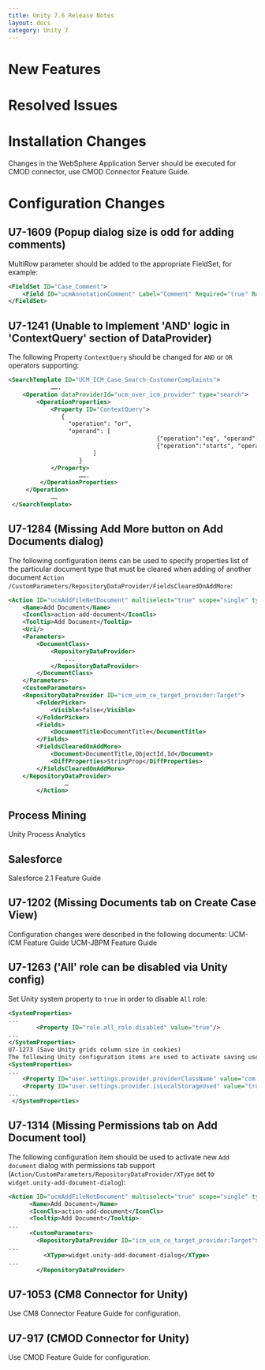 ```yaml
---
title: Unity 7.6 Release Notes
layout: docs
category: Unity 7
---
```

# New Features
# Resolved Issues
# Installation Changes

Changes in the WebSphere Application Server should be executed for CMOD connector, use CMOD Connector Feature Guide.

# Configuration Changes

## U7-1609 (Popup dialog size is odd for adding comments)

MultiRow parameter should be added to the appropriate FieldSet, for example:

```xml
<FieldSet ID="Case_Comment">
    <Field ID="ucmAnnotationComment" Label="Comment" Required="true" Row="1" Column="1" MultiRow="true">
</FieldSet>
```

## U7-1241 (Unable to Implement 'AND' logic in 'ContextQuery' section of DataProvider)

The following Property `ContextQuery` should be changed for `AND` or `OR` operators supporting: 
```xml
<SearchTemplate ID="UCM_ICM_Case_Search-CustomerComplaints">
            …….
    <Operation dataProviderId="ucm_over_icm_provider" type="search">
        <OperationProperties>
            <Property ID="ContextQuery">
               {
                 "operation": "or",
                 "operand": [
                                          {"operation":"eq", "operand":[{"field":"ucmIcmCaseStatus"},{"value":"3"}]},
                                          {"operation":"starts", "operand":[{"field":"caseNumber"},{"value":"CC_"}]}
                        ]
                    }
            </Property>
                    …….
         </OperationProperties>
     </Operation>
            ……
 </SearchTemplate>
```

## U7-1284 (Missing Add  More button on Add Documents dialog)

The following configuration items can be used to specify properties list of the particular document type that must be cleared when adding of another document `Action /CustomParameters/RepositoryDataProvider/FieldsClearedOnAddMore`: 

```xml
<Action ID="ucmAddFileNetDocument" multiselect="true" scope="single" type="toolbar">
	<Name>Add Document</Name>
	<IconCls>action-add-document</IconCls>
	<Tooltip>Add Document</Tooltip>
	<Uri/>
	<Parameters>
		<DocumentClass>
			<RepositoryDataProvider> 
				...
			</RepositoryDataProvider>				
		</DocumentClass>
	</Parameters>
	<CustomParameters>
	<RepositoryDataProvider ID="icm_ucm_ce_target_provider:Target"> 
		<FolderPicker>
			<Visible>false</Visible>
		</FolderPicker>
		<Fields>
			<DocumentTitle>DocumentTitle</DocumentTitle>
		</Fields>
		<FieldsClearedOnAddMore>
			<Document>DocumentTitle,ObjectId,Id</Document>
			<DiffProperties>StringProp</DiffProperties>
		</FieldsClearedOnAddMore>
	</RepositoryDataProvider>
				…
		</Action>
```
## Process Mining

Unity Process Analytics

## Salesforce

Salesforce 2.1 Feature Guide

## U7-1202 (Missing Documents tab on Create Case View)

Configuration changes were described in the following documents:
UCM-ICM Feature Guide
UCM-JBPM Feature Guide

## U7-1263 ('All' role can be disabled via Unity config)

Set Unity system property to `true` in order to disable `All` role:

```xml
<SystemProperties>
...
		<Property ID="role.all_role.disabled" value="true"/>
...
</SystemProperties>
U7-1273 (Save Unity grids column size in cookies)
The following Unity configuration items are used to activate saving user preferences at browser local storage
<SystemProperties>
...
    <Property ID="user.settings.provider.providerClassName" value="com.vegaecm.vspace.settings.LocalStorageUserSettingsProvider"/>
    <Property ID="user.settings.provider.isLocalStorageUsed" value="true"/>
...
 </SystemProperties>
```

## U7-1314 (Missing Permissions tab on Add Document tool)

The following configuration item should be used to activate new `Add document` dialog with permissions tab support (`Action/CustomParameters/RepositoryDataProvider/XType` set to `widget.unity-add-document-dialog`):
```xml
<Action ID="ucmAddFileNetDocument" multiselect="true" scope="single" type="toolbar">
      <Name>Add Document</Name>
      <IconCls>action-add-document</IconCls>
      <Tooltip>Add Document</Tooltip>
...
      <CustomParameters>
        <RepositoryDataProvider ID="icm_ucm_ce_target_provider:Target"> 
...
          <XType>widget.unity-add-document-dialog</XType>
...
        </RepositoryDataProvider>
```

## U7-1053 (CM8 Connector for Unity)

Use CM8 Connector Feature Guide for configuration.

## U7-917 (CMOD Connector for Unity)

Use CMOD Feature Guide for configuration.


